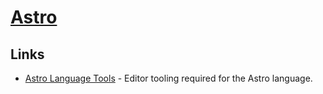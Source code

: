 # [Astro](https://astro.build/)

## Links

- [Astro Language Tools](https://github.com/withastro/language-tools) - Editor tooling required for the Astro language.